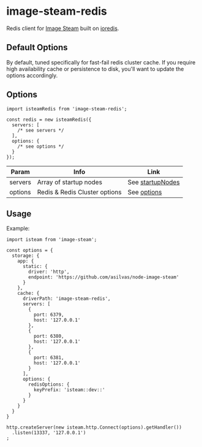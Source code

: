 # image-steam-redis
Redis client for [Image Steam](https://github.com/asilvas/node-image-steam)
built on [ioredis](https://github.com/luin/ioredis).


## Default Options

By default, tuned specifically for fast-fail redis cluster cache.
If you require high availability cache or persistence to disk,
you'll want to update the options accordingly.


## Options

```ecmascript 6
import isteamRedis from 'image-steam-redis';

const redis = new isteamRedis({
  servers: [
    /* see servers */
  ],
  options: {
    /* see options */
  }
});
```

| Param | Info | Link |
| --- | --- | --- |
| servers | Array of startup nodes | See [startupNodes](https://github.com/luin/ioredis/blob/master/API.md#new-clusterstartupnodes-options) |
| options | Redis & Redis Cluster options | See [options](https://github.com/luin/ioredis/blob/master/API.md#new-clusterstartupnodes-options) |


## Usage

Example:

```ecmascript 6
import isteam from 'image-steam';

const options = {
  storage: {
    app: {
      static: {
        driver: 'http',
        endpoint: 'https://github.com/asilvas/node-image-steam'
      }
    },
    cache: {
      driverPath: 'image-steam-redis',
      servers: [
        {
          port: 6379,
          host: '127.0.0.1'
        },
        {
          port: 6380,
          host: '127.0.0.1'
        },
        {
          port: 6381,
          host: '127.0.0.1'
        }
      ],
      options: {
        redisOptions: {
          keyPrefix: 'isteam::dev::'
        }
      }
    }
  }
}

http.createServer(new isteam.http.Connect(options).getHandler())
  .listen(13337, '127.0.0.1')
;
```

